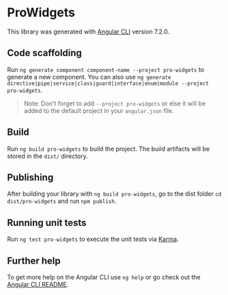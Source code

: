 # ProWidgets

This library was generated with [Angular CLI](https://github.com/angular/angular-cli) version 7.2.0.

## Code scaffolding

Run `ng generate component component-name --project pro-widgets` to generate a new component. You can also use `ng generate directive|pipe|service|class|guard|interface|enum|module --project pro-widgets`.
> Note: Don't forget to add `--project pro-widgets` or else it will be added to the default project in your `angular.json` file. 

## Build

Run `ng build pro-widgets` to build the project. The build artifacts will be stored in the `dist/` directory.

## Publishing

After building your library with `ng build pro-widgets`, go to the dist folder `cd dist/pro-widgets` and run `npm publish`.

## Running unit tests

Run `ng test pro-widgets` to execute the unit tests via [Karma](https://karma-runner.github.io).

## Further help

To get more help on the Angular CLI use `ng help` or go check out the [Angular CLI README](https://github.com/angular/angular-cli/blob/master/README.md).
